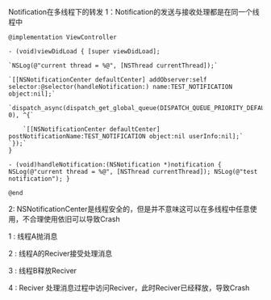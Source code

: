 Notification在多线程下的转发
1：Notification的发送与接收处理都是在同一个线程中

	@implementation ViewController

	- (void)viewDidLoad { [super viewDidLoad];

	`NSLog(@"current thread = %@", [NSThread currentThread]);`

	`[[NSNotificationCenter defaultCenter] addObserver:self 	selector:@selector(handleNotification:) name:TEST_NOTIFICATION object:nil];`

	`dispatch_async(dispatch_get_global_queue(DISPATCH_QUEUE_PRIORITY_DEFAULT, 0), ^{`

    	`[[NSNotificationCenter defaultCenter] 	postNotificationName:TEST_NOTIFICATION object:nil userInfo:nil];`
	`});`
	}

	- (void)handleNotification:(NSNotification *)notification { NSLog(@"current thread = %@", [NSThread currentThread]); NSLog(@"test notification"); }

	@end

2: NSNotificationCenter是线程安全的，但是并不意味这可以在多线程中任意使用，不合理使用依旧可以导致Crash

1 : 线程A抛消息

2 : 线程A的Reciver接受处理消息

3 : 线程B释放Reciver

4 : Reciver 处理消息过程中访问Reciver，此时Reciver已经释放，导致Crash
